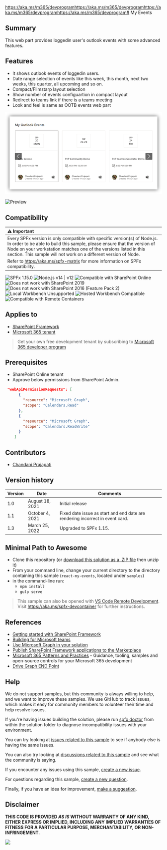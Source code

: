 https://aka.ms/m365/devprogramhttps://aka.ms/m365/devprogramhttps://aka.ms/m365/devprogramhttps://aka.ms/m365/devprogram# My Events

## Summary

This web part provides loggedin user's outlook events with some advanced features. 

## Features

- It shows outlook events of loggedin users.
- Date range selection of events like this week, this month, next two weeks, this quarter, all upcoming and so on.
- Compact/Flimstarp layout selection
- Show number of events configuartion in compact layout
- Redirect to teams link if there is a teams meeting
- Look and feel is same as OOTB events web part

![Preview](assets/preview.png)

![Preview](assets/preview.gif)

## Compatibility

| :warning: Important          |
|:---------------------------|
| Every SPFx version is only compatible with specific version(s) of Node.js. In order to be able to build this sample, please ensure that the version of Node on your workstation matches one of the versions listed in this section. This sample will not work on a different version of Node.|
|Refer to <https://aka.ms/spfx-matrix> for more information on SPFx compatibility.   |

![SPFx 1.15.0](https://img.shields.io/badge/SPFx-1.15.0-green.svg)
![Node.js v14 | v12](https://img.shields.io/badge/Node.js-v14%20%7C%20v12-green.svg) 
![Compatible with SharePoint Online](https://img.shields.io/badge/SharePoint%20Online-Compatible-green.svg)
![Does not work with SharePoint 2019](https://img.shields.io/badge/SharePoint%202019-Not%20compatible-red.svg)
![Does not work with SharePoint 2016 (Feature Pack 2)](https://img.shields.io/badge/SharePoint%202016%20(Feature%20Pack%202)-Not%20compatible-red.svg)
![Local Workbench Unsupported](https://img.shields.io/badge/Local%20Workbench-Unsupported-red.svg "Local workbench is no longer available as of SPFx 1.13 and above")
![Hosted Workbench Compatible](https://img.shields.io/badge/Hosted%20Workbench-Compatible-green.svg)
![Compatible with Remote Containers](https://img.shields.io/badge/Remote%20Containers-Compatible-green.svg)

## Applies to

- [SharePoint Framework](https://aka.ms/spfx)
- [Microsoft 365 tenant](https://learn.microsoft.com/sharepoint/dev/spfx/set-up-your-developer-tenant)

> Get your own free development tenant by subscribing to [Microsoft 365 developer program](https://aka.ms/m365/devprogram)

## Prerequisites

* SharePoint Online tenant
* Approve below permissions from SharePoint Admin.

```json
 "webApiPermissionRequests": [
      {
        "resource": "Microsoft Graph",
        "scope": "Calendars.Read"
      },
      {
        "resource": "Microsoft Graph",
        "scope": "Calendars.ReadWrite"
      }
    ]
```

## Contributors

* [Chandani Prajapati](https://github.com/chandaniprajapati)

## Version history

Version|Date|Comments
-------|----|--------
1.0 | August 18, 2021 | Initial release
1.1 | October 4, 2021 | Fixed date issue as start and end date are rendering incorrect in event card.
1.3 | March 25, 2022  | Upgraded to SPFx 1.15.

## Minimal Path to Awesome

- Clone this repository (or [download this solution as a .ZIP file](https://pnp.github.io/download-partial/?url=https://github.com/pnp/sp-dev-fx-webparts/tree/main/samples/react-my-events) then unzip it)
- From your command line, change your current directory to the directory containing this sample (`react-my-events`, located under `samples`)
- in the command-line run:
  - `npm install`
  - `gulp serve`

>  This sample can also be opened with [VS Code Remote Development](https://code.visualstudio.com/docs/remote/remote-overview). Visit https://aka.ms/spfx-devcontainer for further instructions.

## References

- [Getting started with SharePoint Framework](https://learn.microsoft.com/sharepoint/dev/spfx/set-up-your-developer-tenant)
- [Building for Microsoft teams](https://learn.microsoft.com/sharepoint/dev/spfx/build-for-teams-overview)
- [Use Microsoft Graph in your solution](https://learn.microsoft.com/sharepoint/dev/spfx/web-parts/get-started/using-microsoft-graph-apis)
- [Publish SharePoint Framework applications to the Marketplace](https://learn.microsoft.com/sharepoint/dev/spfx/publish-to-marketplace-overview)
- [Microsoft 365 Patterns and Practices](https://aka.ms/m365pnp) - Guidance, tooling, samples and open-source controls for your Microsoft 365 development
- [Drive Graph END Point](https://learn.microsoft.com/graph/api/resources/driveitem?view=graph-rest-1.0)

## Help


We do not support samples, but this community is always willing to help, and we want to improve these samples. We use GitHub to track issues, which makes it easy for  community members to volunteer their time and help resolve issues.

If you're having issues building the solution, please run [spfx doctor](https://pnp.github.io/cli-microsoft365/cmd/spfx/spfx-doctor/) from within the solution folder to diagnose incompatibility issues with your environment.

You can try looking at [issues related to this sample](https://github.com/pnp/sp-dev-fx-webparts/issues?q=label%3A%22sample%3A%20react-my-events%22) to see if anybody else is having the same issues.

You can also try looking at [discussions related to this sample](https://github.com/pnp/sp-dev-fx-webparts/discussions?discussions_q=react-my-events) and see what the community is saying.

If you encounter any issues using this sample, [create a new issue](https://github.com/pnp/sp-dev-fx-webparts/issues/new?assignees=&labels=Needs%3A+Triage+%3Amag%3A%2Ctype%3Abug-suspected%2Csample%3A%20react-my-events&template=bug-report.yml&sample=react-my-events&authors=@chandaniprajapati&title=react-my-events%20-%20).

For questions regarding this sample, [create a new question](https://github.com/pnp/sp-dev-fx-webparts/issues/new?assignees=&labels=Needs%3A+Triage+%3Amag%3A%2Ctype%3Aquestion%2Csample%3A%20react-my-events&template=question.yml&sample=react-my-events&authors=@chandaniprajapati&title=react-my-events%20-%20).

Finally, if you have an idea for improvement, [make a suggestion](https://github.com/pnp/sp-dev-fx-webparts/issues/new?assignees=&labels=Needs%3A+Triage+%3Amag%3A%2Ctype%3Aenhancement%2Csample%3A%20react-my-events&template=suggestion.yml&sample=react-my-events&authors=@chandaniprajapati&title=react-my-events%20-%20).


## Disclaimer

**THIS CODE IS PROVIDED *AS IS* WITHOUT WARRANTY OF ANY KIND, EITHER EXPRESS OR IMPLIED, INCLUDING ANY IMPLIED WARRANTIES OF FITNESS FOR A PARTICULAR PURPOSE, MERCHANTABILITY, OR NON-INFRINGEMENT.**



<img src="https://m365-visitor-stats.azurewebsites.net/sp-dev-fx-webparts/samples/react-my-events" />
